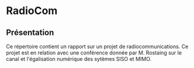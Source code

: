 # RadioCom

## Présentation
Ce répertoire contient un rapport sur un projet de radiocommunications. Ce projet est en relation avec une conférence donnée par M. Rostaing sur le canal et l'égalisation numérique des sytèmes SISO et MIMO.
